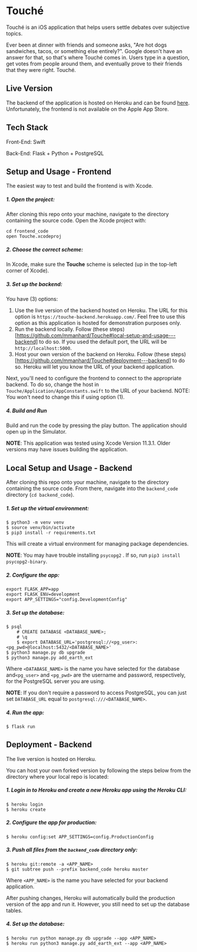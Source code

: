 # Touché

Touché is an iOS application that helps users settle debates over subjective topics.

Ever been at dinner with friends and someone asks, "Are hot dogs sandwiches, tacos, or something else entirely?". Google doesn't have an answer for that, so that's where Touché comes in. Users type in a question, get votes from people around them, and eventually prove to their friends that they were right. Touché.

## Live Version

The backend of the application is hosted on Heroku and can be found [here](https://touche-backend.herokuapp.com/). Unfortunately, the frontend is not available on the Apple App Store.

## Tech Stack

Front-End: Swift

Back-End: Flask + Python + PostgreSQL

## Setup and Usage - Frontend

The easiest way to test and build the frontend is with Xcode. 

##### 1. Open the project:

After cloning this repo onto your machine, navigate to the directory containing the source code. Open the Xcode project with:

```
cd frontend_code
open Touche.xcodeproj
```

##### 2. Choose the correct scheme:

In Xcode, make sure the **Touche** scheme is selected (up in the top-left corner of Xcode). 

##### 3. Set up the backend:

You have (3) options:

1. Use the live version of the backend hosted on Heroku. The URL for this option is `https://touche-backend.herokuapp.com/`. Feel free to use this option as this application is hosted for demonstration purposes only.
2. Run the backend locally. Follow (these steps)[https://github.com/mmanhard/Touche#local-setup-and-usage---backend] to do so. If you used the default port, the URL will be `http://localhost:5000`.
3. Host your own version of the backend on Heroku. Follow (these steps)[https://github.com/mmanhard/Touche#deployment---backend] to do so. Heroku will let you know the URL of your backend application.

Next, you'll need to configure the frontend to connect to the appropriate backend.  To do so, change the host in `Touche/Application/AppConstants.swift` to the URL of your backend. NOTE: You won't need to change this if using option (1).

##### 4. Build and Run

Build and run the code by pressing the play button. The application should open up in the Simulator.

**NOTE**: This application was tested using Xcode Version 11.3.1. Older versions may have issues building the application.

## Local Setup and Usage - Backend

After cloning this repo onto your machine, navigate to the directory containing the source code. From there, navigate into the `backend_code` directory (`cd backend_code`).

##### 1. Set up the virtual environment:

```
$ python3 -m venv venv
$ source venv/bin/activate
$ pip3 install -r requirements.txt
```

This will create a virtual environment for managing package dependencies.

**NOTE**: You may have trouble installing `psycopg2` . If so, run `pip3 install psycopg2-binary`.

##### 2. Configure the app:

```
export FLASK_APP=app
export FLASK_ENV=development
export APP_SETTINGS="config.DevelopmentConfig"
```

##### 3. Set up the database:

```
$ psql
    # CREATE DATABASE <DATABASE_NAME>;
    # \q
    $ export DATABASE_URL='postgresql://<pg_user>:<pg_pwd>@localhost:5432/<DATABASE_NAME>' 
$ python3 manage.py db upgrade
$ python3 manage.py add_earth_ext
```
Where `<DATABASE_NAME>` is the name you have selected for the database and`<pg_user>` and `<pg_pwd>` are the username and password, respectively, for the PostgreSQL server you are using. 

**NOTE**: If you don't require a password to access PostgreSQL, you can just set `DATABASE_URL` equal to `postgresql:///<DATABASE_NAME>`.

##### 4. Run the app:

```
$ flask run
```

## Deployment - Backend

The live version is hosted on Heroku.

You can host your own forked version by following the steps below from the directory where your local repo is located:

##### 1. Login in to Heroku and create a new Heroku app using the Heroku CLI:

```
$ heroku login
$ heroku create
```

##### 2. Configure the app for production:

```
$ heroku config:set APP_SETTINGS=config.ProductionConfig
```

##### 3. Push all files from the `backend_code` directory only:

```
$ heroku git:remote -a <APP_NAME>
$ git subtree push --prefix backend_code heroku master
```
Where `<APP_NAME>` is the name you have selected for your backend application.

After pushing changes, Heroku will automatically build the production version of the app and run it. However, you still need to set up the database tables.

##### 4. Set up the database:

```
$ heroku run python manage.py db upgrade --app <APP_NAME>
$ heroku run python3 manage.py add_earth_ext --app <APP_NAME>
```
